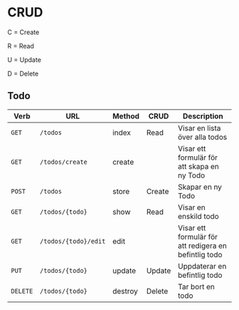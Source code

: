 # CRUD

C = Create

R = Read

U = Update

D = Delete

## Todo

| Verb     | URL                     | Method  | CRUD   | Description                                             |
| -------- | ----------------------- | ------- | ------ | ------------------------------------------------------- |
| `GET`    | `/todos`                | index   | Read   | Visar en lista över alla todos                          |
| `GET`    | `/todos/create`         | create  |        | Visar ett formulär för att skapa en ny Todo             |
| `POST`   | `/todos`                | store   | Create | Skapar en ny Todo                                       |
| `GET`    | `/todos/{todo}`         | show    | Read   | Visar en enskild todo                                   |
| `GET`    | `/todos/{todo}/edit`    | edit    |        | Visar ett formulär för att redigera en befintlig todo   |
| `PUT`    | `/todos/{todo}`         | update  | Update | Uppdaterar en befintlig todo                            |
| `DELETE` | `/todos/{todo}`         | destroy | Delete | Tar bort en todo                                        |
